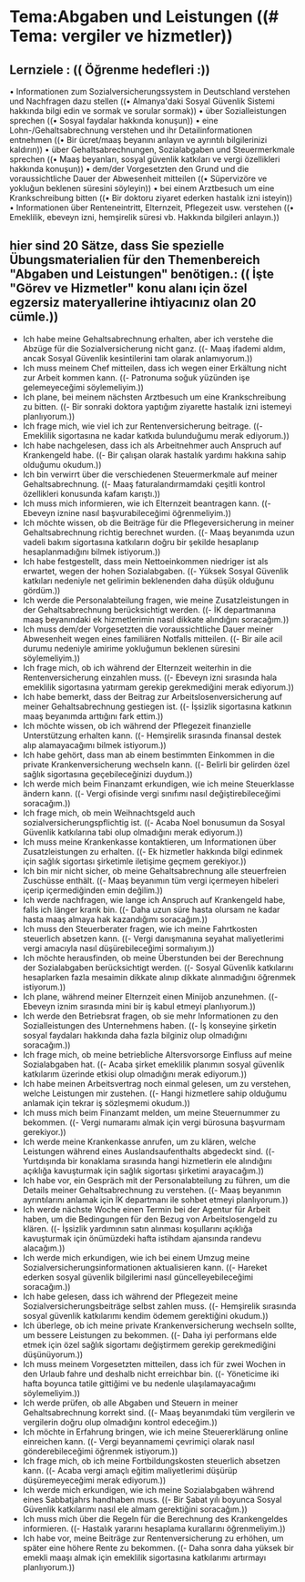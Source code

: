 # Tema:Abgaben und Leistungen ((# Tema: vergiler ve hizmetler))
## Lernziele : (( Öğrenme hedefleri :))
• Informationen zum Sozialversicherungssystem in Deutschland verstehen und Nachfragen dazu stellen ((• Almanya'daki Sosyal Güvenlik Sistemi hakkında bilgi edin ve sormak ve sorular sormak))
• über Sozialleistungen sprechen ((• Sosyal faydalar hakkında konuşun))
• eine Lohn-/Gehaltsabrechnung verstehen und ihr Detailinformationen entnehmen ((• Bir ücret/maaş beyanını anlayın ve ayrıntılı bilgilerinizi kaldırın))
• über Gehaltsabrechnungen, Sozialabgaben und Steuermerkmale sprechen ((• Maaş beyanları, sosyal güvenlik katkıları ve vergi özellikleri hakkında konuşun))
• dem/der Vorgesetzten den Grund und die voraussichtliche Dauer der Abwesenheit mitteilen ((• Süpervizöre ve yokluğun beklenen süresini söyleyin))
• bei einem Arztbesuch um eine Krankschreibung bitten ((• Bir doktoru ziyaret ederken hastalık izni isteyin))
• Informationen über Renteneintritt, Elternzeit, Pflegezeit usw. verstehen ((• Emeklilik, ebeveyn izni, hemşirelik süresi vb. Hakkında bilgileri anlayın.))
## hier sind 20 Sätze, dass Sie spezielle Übungsmaterialien für den Themenbereich "Abgaben und Leistungen" benötigen.: (( İşte "Görev ve Hizmetler" konu alanı için özel egzersiz materyallerine ihtiyacınız olan 20 cümle.))
- Ich habe meine Gehaltsabrechnung erhalten, aber ich verstehe die Abzüge für die Sozialversicherung nicht ganz. ((- Maaş ifademi aldım, ancak Sosyal Güvenlik kesintilerini tam olarak anlamıyorum.))
- Ich muss meinem Chef mitteilen, dass ich wegen einer Erkältung nicht zur Arbeit kommen kann. ((- Patronuma soğuk yüzünden işe gelemeyeceğimi söylemeliyim.))
- Ich plane, bei meinem nächsten Arztbesuch um eine Krankschreibung zu bitten. ((- Bir sonraki doktora yaptığım ziyarette hastalık izni istemeyi planlıyorum.))
- Ich frage mich, wie viel ich zur Rentenversicherung beitrage. ((- Emeklilik sigortasına ne kadar katkıda bulunduğumu merak ediyorum.))
- Ich habe nachgelesen, dass ich als Arbeitnehmer auch Anspruch auf Krankengeld habe. ((- Bir çalışan olarak hastalık yardımı hakkına sahip olduğumu okudum.))
- Ich bin verwirrt über die verschiedenen Steuermerkmale auf meiner Gehaltsabrechnung. ((- Maaş faturalandırmamdaki çeşitli kontrol özellikleri konusunda kafam karıştı.))
- Ich muss mich informieren, wie ich Elternzeit beantragen kann. ((- Ebeveyn iznine nasıl başvurabileceğimi öğrenmeliyim.))
- Ich möchte wissen, ob die Beiträge für die Pflegeversicherung in meiner Gehaltsabrechnung richtig berechnet wurden. ((- Maaş beyanımda uzun vadeli bakım sigortasına katkıların doğru bir şekilde hesaplanıp hesaplanmadığını bilmek istiyorum.))
- Ich habe festgestellt, dass mein Nettoeinkommen niedriger ist als erwartet, wegen der hohen Sozialabgaben. ((- Yüksek Sosyal Güvenlik katkıları nedeniyle net gelirimin beklenenden daha düşük olduğunu gördüm.))
- Ich werde die Personalabteilung fragen, wie meine Zusatzleistungen in der Gehaltsabrechnung berücksichtigt werden. ((- İK departmanına maaş beyanındaki ek hizmetlerimin nasıl dikkate alındığını soracağım.))
- Ich muss dem/der Vorgesetzten die voraussichtliche Dauer meiner Abwesenheit wegen eines familiären Notfalls mitteilen. ((- Bir aile acil durumu nedeniyle amirime yokluğumun beklenen süresini söylemeliyim.))
- Ich frage mich, ob ich während der Elternzeit weiterhin in die Rentenversicherung einzahlen muss. ((- Ebeveyn izni sırasında hala emeklilik sigortasına yatırmam gerekip gerekmediğini merak ediyorum.))
- Ich habe bemerkt, dass der Beitrag zur Arbeitslosenversicherung auf meiner Gehaltsabrechnung gestiegen ist. ((- İşsizlik sigortasına katkının maaş beyanımda arttığını fark ettim.))
- Ich möchte wissen, ob ich während der Pflegezeit finanzielle Unterstützung erhalten kann. ((- Hemşirelik sırasında finansal destek alıp alamayacağımı bilmek istiyorum.))
- Ich habe gehört, dass man ab einem bestimmten Einkommen in die private Krankenversicherung wechseln kann. ((- Belirli bir gelirden özel sağlık sigortasına geçebileceğinizi duydum.))
- Ich werde mich beim Finanzamt erkundigen, wie ich meine Steuerklasse ändern kann. ((- Vergi ofisinde vergi sınıfımı nasıl değiştirebileceğimi soracağım.))
- Ich frage mich, ob mein Weihnachtsgeld auch sozialversicherungspflichtig ist. ((- Acaba Noel bonusumun da Sosyal Güvenlik katkılarına tabi olup olmadığını merak ediyorum.))
- Ich muss meine Krankenkasse kontaktieren, um Informationen über Zusatzleistungen zu erhalten. ((- Ek hizmetler hakkında bilgi edinmek için sağlık sigortası şirketimle iletişime geçmem gerekiyor.))
- Ich bin mir nicht sicher, ob meine Gehaltsabrechnung alle steuerfreien Zuschüsse enthält. ((- Maaş beyanımın tüm vergi içermeyen hibeleri içerip içermediğinden emin değilim.))
- Ich werde nachfragen, wie lange ich Anspruch auf Krankengeld habe, falls ich länger krank bin. ((- Daha uzun süre hasta olursam ne kadar hasta maaş almaya hak kazandığımı soracağım.))
- Ich muss den Steuerberater fragen, wie ich meine Fahrtkosten steuerlich absetzen kann. ((- Vergi danışmanına seyahat maliyetlerimi vergi amacıyla nasıl düşürebileceğimi sormalıyım.))
- Ich möchte herausfinden, ob meine Überstunden bei der Berechnung der Sozialabgaben berücksichtigt werden. ((- Sosyal Güvenlik katkılarını hesaplarken fazla mesaimin dikkate alınıp dikkate alınmadığını öğrenmek istiyorum.))
- Ich plane, während meiner Elternzeit einen Minijob anzunehmen. ((- Ebeveyn iznim sırasında mini bir iş kabul etmeyi planlıyorum.))
- Ich werde den Betriebsrat fragen, ob sie mehr Informationen zu den Sozialleistungen des Unternehmens haben. ((- İş konseyine şirketin sosyal faydaları hakkında daha fazla bilginiz olup olmadığını soracağım.))
- Ich frage mich, ob meine betriebliche Altersvorsorge Einfluss auf meine Sozialabgaben hat. ((- Acaba şirket emeklilik planımın sosyal güvenlik katkılarım üzerinde etkisi olup olmadığını merak ediyorum.))
- Ich habe meinen Arbeitsvertrag noch einmal gelesen, um zu verstehen, welche Leistungen mir zustehen. ((- Hangi hizmetlere sahip olduğumu anlamak için tekrar iş sözleşmemi okudum.))
- Ich muss mich beim Finanzamt melden, um meine Steuernummer zu bekommen. ((- Vergi numaramı almak için vergi bürosuna başvurmam gerekiyor.))
- Ich werde meine Krankenkasse anrufen, um zu klären, welche Leistungen während eines Auslandsaufenthalts abgedeckt sind. ((- Yurtdışında bir konaklama sırasında hangi hizmetlerin ele alındığını açıklığa kavuşturmak için sağlık sigortası şirketimi arayacağım.))
- Ich habe vor, ein Gespräch mit der Personalabteilung zu führen, um die Details meiner Gehaltsabrechnung zu verstehen. ((- Maaş beyanımın ayrıntılarını anlamak için İK departmanı ile sohbet etmeyi planlıyorum.))
- Ich werde nächste Woche einen Termin bei der Agentur für Arbeit haben, um die Bedingungen für den Bezug von Arbeitslosengeld zu klären. ((- İşsizlik yardımının satın alınması koşullarını açıklığa kavuşturmak için önümüzdeki hafta istihdam ajansında randevu alacağım.))
- Ich werde mich erkundigen, wie ich bei einem Umzug meine Sozialversicherungsinformationen aktualisieren kann. ((- Hareket ederken sosyal güvenlik bilgilerimi nasıl güncelleyebileceğimi soracağım.))
- Ich habe gelesen, dass ich während der Pflegezeit meine Sozialversicherungsbeiträge selbst zahlen muss. ((- Hemşirelik sırasında sosyal güvenlik katkılarımı kendim ödemem gerektiğini okudum.))
- Ich überlege, ob ich meine private Krankenversicherung wechseln sollte, um bessere Leistungen zu bekommen. ((- Daha iyi performans elde etmek için özel sağlık sigortamı değiştirmem gerekip gerekmediğini düşünüyorum.))
- Ich muss meinem Vorgesetzten mitteilen, dass ich für zwei Wochen in den Urlaub fahre und deshalb nicht erreichbar bin. ((- Yöneticime iki hafta boyunca tatile gittiğimi ve bu nedenle ulaşılamayacağımı söylemeliyim.))
- Ich werde prüfen, ob alle Abgaben und Steuern in meiner Gehaltsabrechnung korrekt sind. ((- Maaş beyanımdaki tüm vergilerin ve vergilerin doğru olup olmadığını kontrol edeceğim.))
- Ich möchte in Erfahrung bringen, wie ich meine Steuererklärung online einreichen kann. ((- Vergi beyannamemi çevrimiçi olarak nasıl gönderebileceğimi öğrenmek istiyorum.))
- Ich frage mich, ob ich meine Fortbildungskosten steuerlich absetzen kann. ((- Acaba vergi amaçlı eğitim maliyetlerimi düşürüp düşüremeyeceğimi merak ediyorum.))
- Ich werde mich erkundigen, wie ich meine Sozialabgaben während eines Sabbatjahrs handhaben muss. ((- Bir Şabat yılı boyunca Sosyal Güvenlik katkılarımı nasıl ele almam gerektiğini soracağım.))
- Ich muss mich über die Regeln für die Berechnung des Krankengeldes informieren. ((- Hastalık yararını hesaplama kurallarını öğrenmeliyim.))
- Ich habe vor, meine Beiträge zur Rentenversicherung zu erhöhen, um später eine höhere Rente zu bekommen. ((- Daha sonra daha yüksek bir emekli maaşı almak için emeklilik sigortasına katkılarımı artırmayı planlıyorum.))

